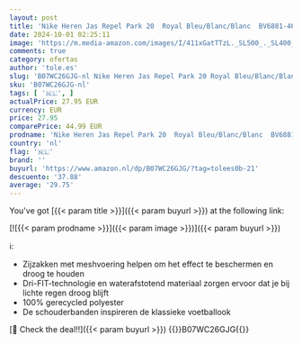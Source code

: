 ```yaml
---
layout: post
title: 'Nike Heren Jas Repel Park 20  Royal Bleu/Blanc/Blanc  BV6881-463  XL'
date: 2024-10-01 02:25:11
image: 'https://m.media-amazon.com/images/I/411xGatTTzL._SL500_._SL400_.jpg'
comments: true
category: ofertas
author: 'tole.es'
slug: 'B07WC26GJG-nl Nike Heren Jas Repel Park 20 Royal Bleu/Blanc/Blanc...'
sku: 'B07WC26GJG-nl'
tags: [ '🇳🇱', ]
actualPrice: 27.95 EUR
currency: EUR
price: 27.95
comparePrice: 44.99 EUR
prodname: 'Nike Heren Jas Repel Park 20  Royal Bleu/Blanc/Blanc  BV6881-463  XL'
country: 'nl'
flag: '🇳🇱'
brand: ''
buyurl: 'https://www.amazon.nl/dp/B07WC26GJG/?tag=tolees0b-21'
descuento: '37.88'
average: '29.75'
---
```


You've got [{{< param title >}}]({{< param buyurl >}}) at the following link:

[![{{< param prodname >}}]({{< param image >}})]({{< param buyurl >}})

ℹ️:

- Zijzakken met meshvoering helpen om het effect te beschermen en droog te houden
- Dri-FIT-technologie en waterafstotend materiaal zorgen ervoor dat je bij lichte regen droog blijft
- 100% gerecycled polyester
- De schouderbanden inspireren de klassieke voetballook

[🛒 Check the deal!!]({{< param buyurl >}})
{{<world>}}B07WC26GJG{{</world>}}
